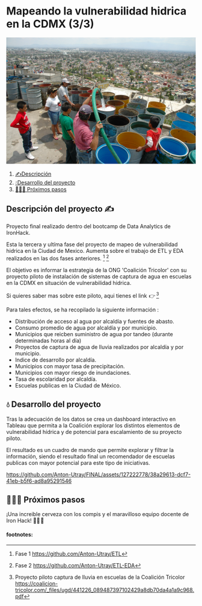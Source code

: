 # Mapeando la vulnerabilidad hidrica en la CDMX (3/3)

<p align="center">
  <img src=VISUAL\Desabasto_de_Agua_Ixhuatepec-3.jpg alt="Portada" width="800">
</p>

1. [✍️Descripción](#descripción)
2. [💧Desarrollo del proyecto](#desarrollo)
3. [🏃🏽‍♀️ Próximos pasos](#próximos)


## Descripción del proyecto ✍️

Proyecto final realizado dentro del bootcamp de Data Analytics de IronHack.

Esta la tercera y ultíma fase del proyecto de mapeo de vulnerabilidad hidrica en la Ciudad de Mexico. Aumenta sobre el trabajo de ETL y EDA realizados en las dos fases anteriores. [^1] [^2]

El objetivo es informar la estrategia de la ONG 'Coalición Tricolor' con su proyecto piloto de instalación de sistemas de captura de agua en escuelas en la CDMX en situación de vulnerabilidad hidrica. 

Si quieres saber mas sobre este piloto, aqui tienes el link  👉  [^3]

Para tales efectos, se ha recopilado la siguiente información : 

- Distribución de acceso al agua por alcaldía y fuentes de abasto. 
- Consumo promedio de agua por alcaldía y por municipio. 
- Municipios que reicben suministro de agua por tandeo (durante determinadas horas al día)
- Proyectos de captura de agua de lluvia realizados por alcaldía y por municipio.
- Indice de desarrollo por alcaldía.
- Municipios con mayor tasa de precipitación. 
- Municipios con mayor riesgo de inundaciones. 
- Tasa de escolaridad por alcaldía. 
- Escuelas publicas en la Ciudad de México. 

## 💧 Desarrollo del proyecto

Tras la adecuación de los datos se crea un dashboard interactivo en Tableau que permita a la Coalición explorar los distintos elementos de vulnerabilidad hídrica y de potencial para escalamiento de su proyecto piloto. 

El resultado es un cuadro de mando que permite explorar y filtrar la información, siendo el resultado final un recomendador de escuelas publicas con mayor potencial para este tipo de iniciativas. 

https://github.com/Anton-Utray/FINAL/assets/127222778/38a29613-dcf7-41eb-b5f6-ad8a95291546

## 🏃🏽‍♀️ Próximos pasos

¡Una increible cerveza con los compis y el maravilloso equipo docente de Iron Hack! 👯‍♀️ 🍻 

#### footnotes: 
[^1]: Fase 1  https://github.com/Anton-Utray/ETL
[^2]: Fase 2  https://github.com/Anton-Utray/ETL-EDA 
[^3]: Proyecto piloto captura de lluvia en escuelas de la Coalición Tricolor https://coalicion-tricolor.com/_files/ugd/441226_089487397102429a8db70da4a1a9c968.pdf  


